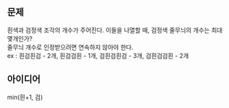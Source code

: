 ## 문제
흰색과 검정색 조각의 개수가 주어진다. 이들을 나열할 때, 검정색 줄무늬의 개수는 최대 몇개인가?  
줄무늬 개수로 인정받으려면 연속하지 않아야 한다.  
ex : 흰검흰검 - 2개, 흰검검흰 - 1개, 검흰검흰검 - 3개, 검흰검검흰 - 2개  

## 아이디어
min(흰+1, 검)
